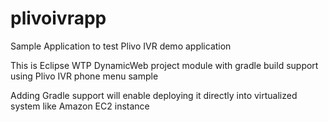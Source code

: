# plivoivrapp

Sample Application to test Plivo IVR demo application

This is Eclipse WTP DynamicWeb project module with gradle build support using Plivo IVR phone menu sample

Adding Gradle support will enable deploying it directly into virtualized system like Amazon EC2 instance
